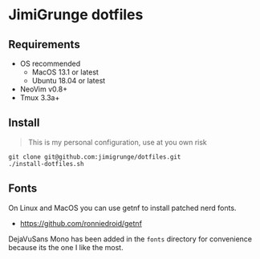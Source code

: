 # JimiGrunge dotfiles

## Requirements

- OS recommended
    - MacOS 13.1 or latest
    - Ubuntu 18.04 or latest
- NeoVim v0.8+
- Tmux  3.3a+

## Install

> This is my personal configuration, use at you own risk

```
git clone git@github.com:jimigrunge/dotfiles.git
./install-dotfiles.sh
```

## Fonts

On Linux and MacOS you can use getnf to install patched nerd fonts.

- https://github.com/ronniedroid/getnf

DejaVuSans Mono has been added in the `fonts` directory for convenience because its the one I like the most.
